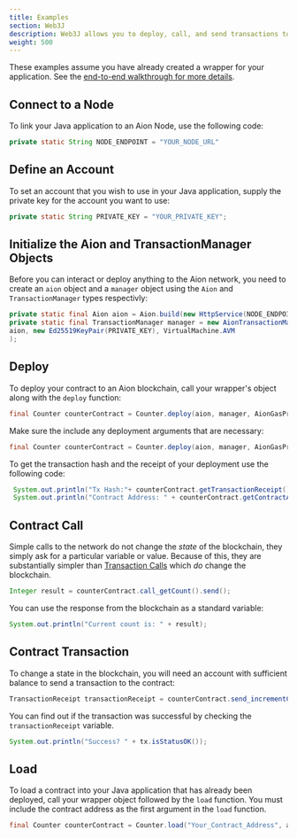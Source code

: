 ```yaml
---
title: Examples
section: Web3J
description: Web3J allows you to deploy, call, and send transactions to a contract straight from the framework itself. This article walks you through each of those workflows.
weight: 500
---
```


These examples assume you have already created a wrapper for your application. See the [end-to-end walkthrough for more details](apis-web3j-walkthrough).

## Connect to a Node

To link your Java application to an Aion Node, use the following code:

```java
private static String NODE_ENDPOINT = "YOUR_NODE_URL"
```

## Define an Account

To set an account that you wish to use in your Java application, supply the private key for the account you want to use:

```java
private static String PRIVATE_KEY = "YOUR_PRIVATE_KEY";
```

## Initialize the Aion and TransactionManager Objects

Before you can interact or deploy anything to the Aion network, you need to create an `aion` object and a `manager` object using the `Aion` and `TransactionManager` types respectivly:

```java
private static final Aion aion = Aion.build(new HttpService(NODE_ENDPOINT));
private static final TransactionManager manager = new AionTransactionManager(
aion, new Ed25519KeyPair(PRIVATE_KEY), VirtualMachine.AVM
);
```

## Deploy

To deploy your contract to an Aion blockchain, call your wrapper's object along with the `deploy` function:

```java
final Counter counterContract = Counter.deploy(aion, manager, AionGasProvider.INSTANCE, 1).send();
```

Make sure the include any deployment arguments that are necessary:

```java
final Counter counterContract = Counter.deploy(aion, manager, AionGasProvider.INSTANCE, "This is a deployment argument").send();
```

To get the transaction hash and the receipt of your deployment use the following code:

```java
 System.out.println("Tx Hash:"+ counterContract.getTransactionReceipt());
 System.out.println("Contract Address: " + counterContract.getContractAddress());
```

## Contract Call

Simple calls to the network do not change the _state_ of the blockchain, they simply ask for a particular variable or value. Because of this, they are substantially simpler than [Transaction Calls](#transaction) which _do_ change the blockchain.

```java
Integer result = counterContract.call_getCount().send();
```

You can use the response from the blockchain as a standard variable:

```java
System.out.println("Current count is: " + result);
```

## Contract Transaction

To change a state in the blockchain, you will need an account with sufficient balance to send a transaction to the contract:

```java
TransactionReceipt transactionReceipt = counterContract.send_incrementCounter(1).send();
```

You can find out if the transaction was successful by checking the `transactionReceipt` variable.

```java
System.out.println("Success? " + tx.isStatusOK());
```

## Load

To load a contract into your Java application that has already been deployed, call your wrapper object followed by the `load` function. You must include the contract address as the first argument in the `load` function.

```java
final Counter counterContract = Counter.load("Your_Contract_Address", aion, manager, AionGasProvider.INSTANCE);
```
